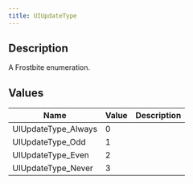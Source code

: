 ```yaml
---
title: UIUpdateType
---
```

## Description

A Frostbite enumeration.

## Values

| Name                 | Value | Description |
| -------------------- | ----- | ----------- |
| UIUpdateType\_Always | 0     |             |
| UIUpdateType\_Odd    | 1     |             |
| UIUpdateType\_Even   | 2     |             |
| UIUpdateType\_Never  | 3     |             |
